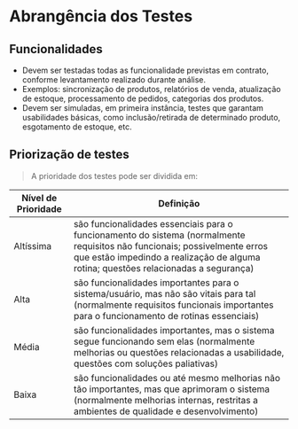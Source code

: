 # Abrangência dos Testes

## Funcionalidades
 - Devem ser testadas todas as funcionalidade previstas em contrato, conforme levantamento realizado durante análise. 
  - Exemplos: sincronização de produtos, relatórios de venda, atualização de estoque, processamento de pedidos, categorias dos produtos. 
  - Devem ser simuladas, em primeira instância, testes que garantam usabilidades básicas, como inclusão/retirada de determinado produto, esgotamento de estoque, etc.

## Priorização de testes
> A prioridade dos testes pode ser dividida em:

| Nível de Prioridade | Definição |
| ---                 | ---       |
| Altíssima           | são funcionalidades essenciais para o funcionamento do sistema (normalmente requisitos não funcionais; possivelmente erros que estão impedindo a realização de alguma rotina; questões relacionadas a segurança) |
| Alta                | são funcionalidades importantes para o sistema/usuário, mas não são vitais para tal (normalmente requisitos funcionais importantes para o funcionamento de rotinas essenciais)|
| Média               | são funcionalidades importantes, mas o sistema segue funcionando sem elas (normalmente melhorias ou questões relacionadas a usabilidade, questões com soluções paliativas) |
| Baixa              | são funcionalidades ou até mesmo melhorias não tão importantes, mas que aprimoram o sistema (normalmente melhorias internas, restritas a ambientes de qualidade e desenvolvimento) |